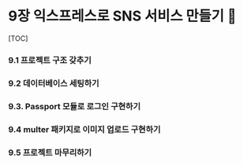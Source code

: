 # 9장 익스프레스로 SNS 서비스 만들기 🚀

[TOC]

### 9.1 프로젝트 구조 갖추기





### 9.2 데이터베이스 세팅하기



### 9.3. Passport 모듈로 로그인 구현하기



### 9.4 multer 패키지로 이미지 업로드 구현하기



### 9.5 프로젝트 마무리하기
